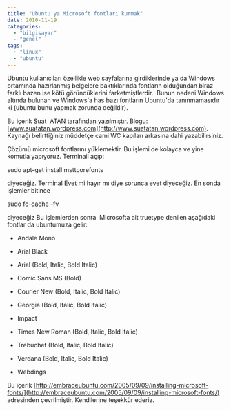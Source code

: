 ```yaml
---
title: "Ubuntu'ya Microsoft fontları kurmak"
date: 2010-11-19
categories: 
  - "bilgisayar"
  - "genel"
tags: 
  - "linux"
  - "ubuntu"
---
```


Ubuntu kullanıcıları özellikle web sayfalarına girdiklerinde ya da Windows ortamında hazırlanmış belgelere baktıklarında fontların olduğundan biraz farklı bazen ise kötü göründüklerini farketmiştlerdir.  Bunun nedeni Windows altında bulunan ve Windows'a has bazı fontların Ubuntu'da tanınmamasıdır ki (ubuntu bunu yapmak zorunda değildir).  
  
Bu içerik Suat  ATAN tarafından yazılmıştır. Blogu: [www.suatatan.wordpress.com](http://www.suatatan.wordpress.com). Kaynağı belirttiğiniz müddetçe cami WC kapıları arkasına dahi yazabilirsiniz.  
  
Çözümü microsoft fontlarını yüklemektir. Bu işlemi de kolayca ve yine komutla yapıyoruz. Terminail açıp:  
  
sudo apt-get install msttcorefonts  
  
diyeceğiz. Terminal Evet mi hayır mı diye sorunca evet diyeceğiz. En sonda işlemler bitince  
  
sudo fc-cache -fv  
  
diyeceğiz Bu işlemlerden sonra  Microsofta ait truetype denilen aşağıdaki fontlar da ubuntumuza gelir:  

  
- Andale Mono
  
- Arial Black
  
- Arial (Bold, Italic, Bold Italic)
  
- Comic Sans MS (Bold)
  
- Courier New (Bold, Italic, Bold Italic)
  
- Georgia (Bold, Italic, Bold Italic)
  
- Impact
  
- Times New Roman (Bold, Italic, Bold Italic)
  
- Trebuchet (Bold, Italic, Bold Italic)
  
- Verdana (Bold, Italic, Bold Italic)
  
- Webdings
  

  
Bu içerik [http://embraceubuntu.com/2005/09/09/installing-microsoft-fonts/](http://embraceubuntu.com/2005/09/09/installing-microsoft-fonts/) adresinden çevrilmiştir. Kendilerine teşekkür ederiz.
